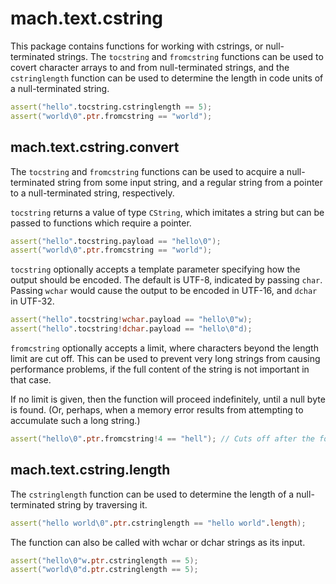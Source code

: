 # mach.text.cstring


This package contains functions for working with cstrings, or null-terminated
strings.
The `tocstring` and `fromcstring` functions can be used to covert character
arrays to and from null-terminated strings, and the `cstringlength` function
can be used to determine the length in code units of a null-terminated string.

``` D
assert("hello".tocstring.cstringlength == 5);
assert("world\0".ptr.fromcstring == "world");
```


## mach.text.cstring.convert


The `tocstring` and `fromcstring` functions can be used to acquire a null-
terminated string from some input string, and a regular string from a pointer
to a null-terminated string, respectively.

`tocstring` returns a value of type `CString`, which imitates a string but
can be passed to functions which require a pointer.

``` D
assert("hello".tocstring.payload == "hello\0");
assert("world\0".ptr.fromcstring == "world");
```


`tocstring` optionally accepts a template parameter specifying how the output
should be encoded. The default is UTF-8, indicated by passing `char`.
Passing `wchar` would cause the output to be encoded in UTF-16, and `dchar`
in UTF-32.

``` D
assert("hello".tocstring!wchar.payload == "hello\0"w);
assert("hello".tocstring!dchar.payload == "hello\0"d);
```


`fromcstring` optionally accepts a limit, where characters beyond the length
limit are cut off. This can be used to prevent very long strings from causing
performance problems, if the full content of the string is not important in
that case.

If no limit is given, then the function will proceed indefinitely, until a
null byte is found. (Or, perhaps, when a memory error results from attempting
to accumulate such a long string.)

``` D
assert("hello\0".ptr.fromcstring!4 == "hell"); // Cuts off after the fourth character.
```


## mach.text.cstring.length


The `cstringlength` function can be used to determine the length of a
null-terminated string by traversing it.

``` D
assert("hello world\0".ptr.cstringlength == "hello world".length);
```


The function can also be called with wchar or dchar strings as its input.

``` D
assert("hello\0"w.ptr.cstringlength == 5);
assert("world\0"d.ptr.cstringlength == 5);
```


